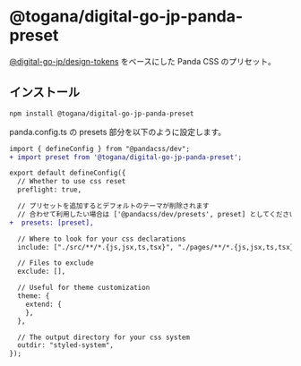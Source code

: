 # @togana/digital-go-jp-panda-preset

[@digital-go-jp/design-tokens](https://www.npmjs.com/package/@digital-go-jp/design-tokens) をベースにした Panda CSS のプリセット。

## インストール

```sh
npm install @togana/digital-go-jp-panda-preset
```

panda.config.ts の presets 部分を以下のように設定します。

```diff
import { defineConfig } from "@pandacss/dev";
+ import preset from '@togana/digital-go-jp-panda-preset';

export default defineConfig({
  // Whether to use css reset
  preflight: true,

  // プリセットを追加するとデフォルトのテーマが削除されます
  // 合わせて利用したい場合は ['@pandacss/dev/presets', preset] としてください
+  presets: [preset],

  // Where to look for your css declarations
  include: ["./src/**/*.{js,jsx,ts,tsx}", "./pages/**/*.{js,jsx,ts,tsx}"],

  // Files to exclude
  exclude: [],

  // Useful for theme customization
  theme: {
    extend: {
    },
  },

  // The output directory for your css system
  outdir: "styled-system",
});
```
